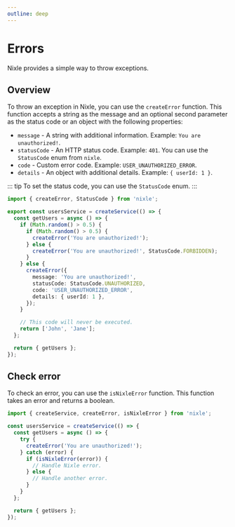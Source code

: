 ```yaml
---
outline: deep
---
```


# Errors

Nixle provides a simple way to throw exceptions.

## Overview

To throw an exception in Nixle, you can use the `createError` function. This function accepts a string as the message and an optional second parameter as the status code or an object with the following properties:

- `message` - A string with additional information. Example: `You are unauthorized!`.
- `statusCode` - An HTTP status code. Example: `401`. You can use the `StatusCode` enum from `nixle`.
- `code` - Custom error code. Example: `USER_UNAUTHORIZED_ERROR`.
- `details` - An object with additional details. Example: `{ userId: 1 }`.

::: tip
To set the status code, you can use the `StatusCode` enum.
:::

```ts
import { createError, StatusCode } from 'nixle';

export const usersService = createService(() => {
  const getUsers = async () => {
    if (Math.random() > 0.5) {
      if (Math.random() > 0.5) {
        createError('You are unauthorized!');
      } else {
        createError('You are unauthorized!', StatusCode.FORBIDDEN);
      }
    } else {
      createError({
        message: 'You are unauthorized!',
        statusCode: StatusCode.UNAUTHORIZED,
        code: 'USER_UNAUTHORIZED_ERROR',
        details: { userId: 1 },
      });
    }

    // This code will never be executed.
    return ['John', 'Jane'];
  };

  return { getUsers };
});
```

## Check error

To check an error, you can use the `isNixleError` function. This function takes an error and returns a boolean.

```ts
import { createService, createError, isNixleError } from 'nixle';

const usersService = createService(() => {
  const getUsers = async () => {
    try {
      createError('You are unauthorized!');
    } catch (error) {
      if (isNixleError(error)) {
        // Handle Nixle error.
      } else {
        // Handle another error.
      }
    }
  };

  return { getUsers };
});
```
